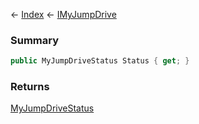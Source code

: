 ← [Index](Api-Index) ← [IMyJumpDrive](Sandbox.ModAPI.Ingame.IMyJumpDrive)

### Summary

```csharp
public MyJumpDriveStatus Status { get; }
```

### Returns

[MyJumpDriveStatus](Sandbox.ModAPI.Ingame.MyJumpDriveStatus)

